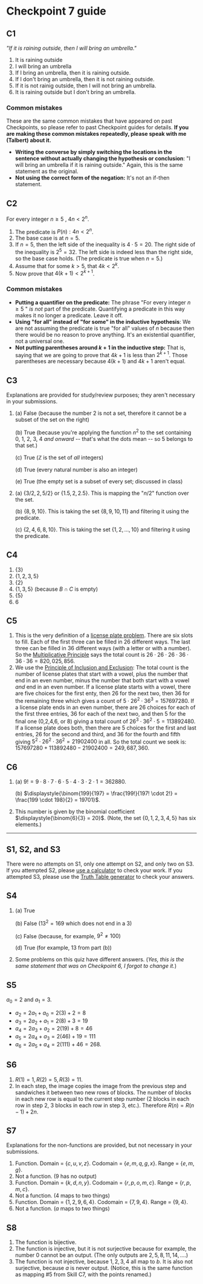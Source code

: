 # Checkpoint 7 guide 

## C1

*"If it is raining outside, then I will bring an umbrella."*

1. It is raining outside
2. I will bring an umbrella
3. If I bring an umbrella, then it is raining outside. 
4. If I don't bring an umbrella, then it is not raining outside. 
5. If it is not rainig outside, then I will not bring an umbrella. 
6. It is raining outside but I don't bring an umbrella. 

### Common mistakes

These are the same common mistakes that have appeared on past Checkpoints, so please refer to past Checkpoint guides for details. **If you are making these common mistakes repeatedly, please speak with me (Talbert) about it.**

- **Writing the converse by simply switching the locations in the sentence without actually changing the hypothesis or conclusion**: "I will bring an umbrella if it is raining outside." Again, this is the same statement as the original. 
- **Not using the correct form of the negation:** It's not an if-then statement. 

## C2

For every integer $n \geq 5$ , $4n < 2^n$.

1. The predicate is $P(n): 4n < 2^n$. 
2. The base case is at $n = 5$. 
3. If $n = 5$, then the left side of the inequality is $4 \cdot 5 = 20$. The right side of the inequality is $2^5 = 32$. The left side is indeed less than the right side, so the base case holds. (The predicate is true when $n=5$.)
4. Assume that for some $k > 5$, that $4k < 2^k$. 
5. Now prove that $4(k+1) < 2^{k+1}$. 

### Common mistakes

- **Putting a quantifier on the predicate:** The phrase "For every integer $n \geq 5$ " *is not* part of the predicate. Quantifying a predicate in this way makes it no longer a predicate. Leave it off. 
- **Using "for all" instead of "for some" in the inductive hypothesis**: We are not assuming the predicate is true "for all" values of $n$ because then there would be no reason to prove anything. It's an existential quantifier, not a universal one. 
- **Not putting parentheses around $k+1$ in the inductive step:** That is, saying that we are going to prove that $4k+1$ is less than $2^{k+1}$. Those parentheses are necessary because $4(k+1)$ and $4k + 1$ aren't equal. 

## C3

Explanations are provided for study/review purposes; they aren't necessary in your submissions.

1. (a) False (because the number 2 is not a set, therefore it cannot be a subset of the set on the right)

   (b) True (because you're applying the function $n^2$ to the set containing 0, 1, 2, 3, 4 *and onward* -- that's what the dots mean -- so 5 belongs to that set.)

   (c) True ($\mathbb{Z}$ is the set of *all* integers)

   (d) True (every natural number is also an integer)

   (e) True (the empty set is a subset of every set; discussed in class)

2. (a) $\lbrace    3/2, 2, 5/2 \rbrace$ or $\lbrace  1.5, 2, 2.5 \rbrace$. This is mapping the "$n/2$" function over the set. 

   (b) $\lbrace  8,9, 10 \rbrace$. This is taking the set $\lbrace  8,9,10,11 \rbrace$ and filtering it using the predicate. 

   (c) $\lbrace  2, 4, 6, 8, 10 \rbrace$. This is taking the set $\lbrace  1, 2,\dots, 10 \rbrace$ and filtering it using the predicate. 

## C4 

1. $\lbrace  3 \rbrace$
2. $\lbrace  1,2,3,5 \rbrace$
3. $\lbrace  2 \rbrace$
4. $\lbrace  1,3,5 \rbrace$ (because $B \cap C$ is empty) 
5. $\lbrace  5 \rbrace$
6. 6


## C5 

1. This is the very definition of a [license plate problem](https://publish.obsidian.md/mth225/Combinatorics/License+plate+problem). There are six slots to fill. Each of the first three can be filled in 26 different ways. The last three can be filled in 36 different ways (with a letter or with a number). So the [Multiplicative Principle](https://publish.obsidian.md/mth225/Combinatorics/Multiplicative+principle) says the total count is $26 \cdot 26 \cdot 26 \cdot 36 \cdot 36 \cdot 36 = 820,025,856$. 
2. We use the [Principle of Inclusion and Exclusion](https://publish.obsidian.md/mth225/Combinatorics/Principle+of+Inclusion+and+Exclusion): The total count is the number of license plates that start with a vowel, plus the number that end in an even number, minus the number that both start with a vowel *and* end in an even number. If a license plate starts with a vowel, there are five choices for the first enty, then 26 for the next two, then 36 for the remaining three which gives a count of $5 \cdot 26^2 \cdot 36^3 = 157697280$. If a license plate ends in an even number, there are 26 choices for each of the first three entries, 36 for each of the next two, and then 5 for the final one (0,2,4,6, or 8) giving a total count of $26^3 \cdot 36^2 \cdot 5 = 113892480$. If a license plate does both, then there are 5 choices for the first and last entries, 26 for the second and third, and 36 for the fourth and fifth giving $5^2 \cdot 26^2 \cdot 36^2 = 21902400$ in all. So the total count we seek is: $157697280 + 113892480 - 21902400 = 249,687,360$. 

## C6

1. (a) $9! = 9 \cdot 8 \cdot 7 \cdot 6 \cdot 5 \cdot 4 \cdot 3 \cdot 2 \cdot 1 = 362880$. 

   (b) $\displaystyle{\binom{199}{197} = \frac{199!}{197! \cdot 2!} = \frac{199 \cdot 198}{2} = 19701}$. 


2. This number is given by the binomial coefficient $\displaystyle{\binom{6}{3} = 20}$. (Note, the set $\lbrace  0,1,2,3,4,5 \rbrace$ has six elements.)

---

## S1, S2, and S3

There were no attempts on S1, only one attempt on S2, and only two on S3. If you attempted S2, please [use a calculator](https://www.calculator.net/binary-calculator.html) to check your work. If you attempted S3, please use the [Truth Table generator](https://web.stanford.edu/class/cs103/tools/truth-table-tool/) to check your answers. 

## S4

1. (a) True 

   (b) False ($13^2 = 169$ which does not end in a 3)

   (c) False (because, for example, $9^2 \neq 100$)

   (d) True (for example, $13$ from part (b))

2. Some problems on this quiz have different answers. (*Yes, this is the same statement that was on Checkpoint 6, I forgot to change it.*) 

## S5

$a_0 = 2$ and $a_1 = 3$. 

- $a_2 = 2a_1 + a_0 = 2(3) + 2 = 8$
- $a_3 = 2a_2 + a_1 = 2(8) + 3 = 19$
- $a_4 = 2a_3 + a_2 = 2(19) + 8 = 46$
- $a_5 = 2a_4 + a_3 = 2(46) + 19 = 111$
- $a_6 = 2a_5 + a_4 = 2(111) + 46 = 268$. 

## S6

1. $R(1) = 1, R(2) = 5, R(3) = 11$. 
2. In each step, the image copies the image from the previous step and sandwiches it between two new rows of blocks. The number of blocks in each new row is equal to the current step number (2 blocks in each row in step 2, 3 blocks in each row in step 3, etc.). Therefore $R(n) = R(n-1) + 2n$. 

## S7

Explanations for the non-functions are provided, but not necessary in your submissions.

1. Function. Domain = $\lbrace c,u,v,z\rbrace$. Codomain = $\lbrace e,m,q,g,x \rbrace$. Range = $\lbrace e,m,g \rbrace$. 
2. Not a function. ($9$ has no output)
3. Function. Domain = $\lbrace k,d,n,y \rbrace$. Codomain = $\lbrace r,p,o,m,c \rbrace$. Range = $\lbrace r,p,m,c \rbrace$. 
4. Not a function. ($4$ maps to two things)
5. Function. Domain = $\lbrace 1,2,9,6,4 \rbrace$. Codomain = $\lbrace 7,9,4 \rbrace$. Range = $\lbrace 9,4 \rbrace$. 
6. Not a function. ($a$ maps to two things)

## S8

1. The function is bijective. 
2. The function is injective, but it is not surjective because for example, the number $0$ cannot be an output. (The only outputs are $2,5,8,11,14,\dots$.)
3. The function is not injective, because $1,2,3,4$ all map to $b$. It is also not surjective, because $a$ is never output. (Notice, this is the same function as mapping #5 from Skill C7, with the points renamed.)